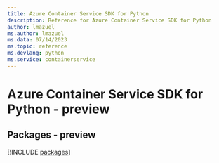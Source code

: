 ```yaml
---
title: Azure Container Service SDK for Python
description: Reference for Azure Container Service SDK for Python
author: lmazuel
ms.author: lmazuel
ms.data: 07/14/2023
ms.topic: reference
ms.devlang: python
ms.service: containerservice
---
```

# Azure Container Service SDK for Python - preview
## Packages - preview
[!INCLUDE [packages](container-service-index.md)]